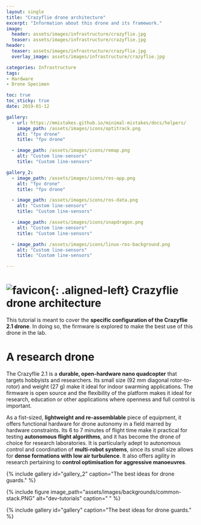 ```yaml
---
layout: single
title: "Crazyflie drone architecture"
excerpt: "Information about this drone and its framework."
image:
  header: assets/images/infrastructure/crazyflie.jpg
  teaser: assets/images/infrastructure/crazyflie.jpg
header:
  teaser: assets/images/infrastructure/crazyflie.jpg
  overlay_image: assets/images/infrastructure/crazyflie.jpg

categories: Infrastructure
tags:
- Hardware
- Drone Specimen

toc: true
toc_sticky: true
date: 2019-01-12

gallery:
  - url: https://mmistakes.github.io/minimal-mistakes/docs/helpers/
    image_path: /assets/images/icons/optitrack.png
    alt: "fpv drone"
    title: "fpv drone"

  - image_path: /assets/images/icons/remap.png
    alt: "Custom line-sensors"
    title: "Custom line-sensors"

gallery_2:
  - image_path: /assets/images/icons/ros-app.png
    alt: "fpv drone"
    title: "fpv drone"

  - image_path: /assets/images/icons/ros-data.png
    alt: "Custom line-sensors"
    title: "Custom line-sensors"

  - image_path: /assets/images/icons/snapdragon.png
    alt: "Custom line-sensors"
    title: "Custom line-sensors"

  - image_path: /assets/images/icons/linux-ros-background.png
    alt: "Custom line-sensors"
    title: "Custom line-sensors"

---
```



# ![favicon](/assets/images/favicon.jpg){: .aligned-left} Crazyflie drone architecture

This tutorial is meant to cover the **specific configuration of the Crazyflie 2.1 drone**. In doing so, the firmware is explored to make the best use of this drone in the lab.

# A research drone
The Crazyflie 2.1 is a **durable, open-hardware nano quadcopter** that targets hobbyists and researchers. Its small size (92 mm diagonal rotor-to-rotor) and weight (27 g) make it ideal for indoor swarming applications. The firmware is open source and the flexibility of the platform makes it ideal for research, education or other applications where openness and full control is important.

As a fist-sized, **lightweight and re-assemblable** piece of equipment, it offers functional hardware for drone autonomy in a field marred by hardware constraints. Its 6 to 7 minutes of flight time make it practical for testing **autonomous flight algorithms**, and it has become the drone of choice for research laboratories. It is particularly adept to autonomous control and coordination of **multi-robot systems**, since its small size allows for **dense formations with low air turbulence**. It also offers agility in research pertaining to **control optimisation for aggressive manoeuvres**.

{% include gallery id="gallery_2" caption="The best ideas for drone guards." %}

{%
include figure
image_path="assets/images/backgrounds/common-stack.PNG"
alt="dev-tutorials"
caption=" "
%}

{% include gallery id="gallery" caption="The best ideas for drone guards." %}


<!-- <iframe src="{{ page.document_path }}" width="100%" height="1000px"></iframe> -->
